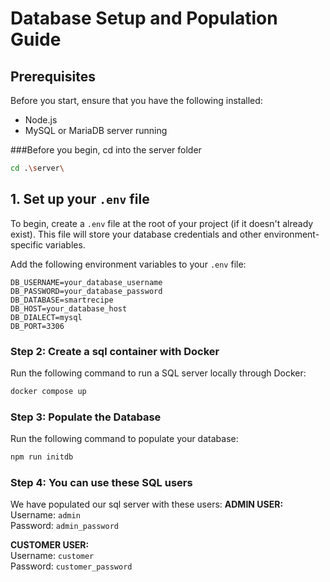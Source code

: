 # Database Setup and Population Guide

## Prerequisites

Before you start, ensure that you have the following installed:
- Node.js
- MySQL or MariaDB server running

###Before you begin, cd into the server folder
```bash
cd .\server\
```

## 1. Set up your `.env` file

To begin, create a `.env` file at the root of your project (if it doesn't already exist). This file will store your database credentials and other environment-specific variables.

Add the following environment variables to your `.env` file:

```env
DB_USERNAME=your_database_username
DB_PASSWORD=your_database_password
DB_DATABASE=smartrecipe
DB_HOST=your_database_host
DB_DIALECT=mysql
DB_PORT=3306
```

### Step 2: Create a sql container with Docker
Run the following command to run a SQL server locally through Docker:

```bash
docker compose up
```

### Step 3: Populate the Database
Run the following command to populate your database:

```bash
npm run initdb
```

### Step 4: You can use these SQL users
We have populated our sql server with these users:
**ADMIN USER:**  
Username: `admin`  
Password: `admin_password`

**CUSTOMER USER:**  
Username: `customer`  
Password: `customer_password`

